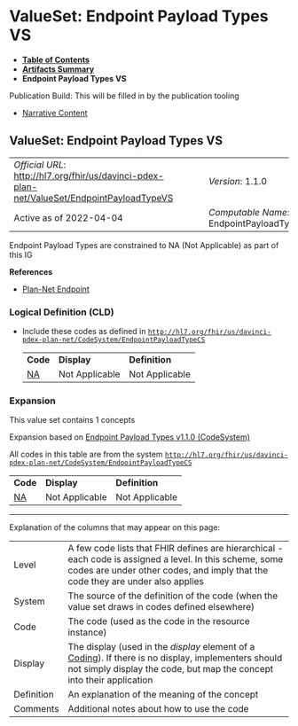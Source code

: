 # ValueSet: Endpoint Payload Types VS

* [**Table of Contents**](toc.html)
* [**Artifacts Summary**](artifacts.html)
* **Endpoint Payload Types VS**

Publication Build: This will be filled in by the publication tooling

* [Narrative Content](#)

## ValueSet: Endpoint Payload Types VS

|  |  |  |  |  |
| --- | --- | --- | --- | --- |
| *Official URL*: http://hl7.org/fhir/us/davinci-pdex-plan-net/ValueSet/EndpointPayloadTypeVS | | | | *Version*: 1.1.0 |
| Active as of 2022-04-04 | | | | *Computable Name*: EndpointPayloadTypeVS |

Endpoint Payload Types are constrained to NA (Not Applicable) as part of this IG

**References**

* [Plan-Net Endpoint](StructureDefinition-plannet-Endpoint.html)

### Logical Definition (CLD)

* Include these codes as defined in [`http://hl7.org/fhir/us/davinci-pdex-plan-net/CodeSystem/EndpointPayloadTypeCS`](CodeSystem-EndpointPayloadTypeCS.html)

  |  |  |  |
  | --- | --- | --- |
  | **Code** | **Display** | **Definition** |
  | [NA](CodeSystem-EndpointPayloadTypeCS.html#EndpointPayloadTypeCS-NA) | Not Applicable | Not Applicable |

### Expansion

This value set contains 1 concepts

Expansion based on [Endpoint Payload Types v1.1.0 (CodeSystem)](CodeSystem-EndpointPayloadTypeCS.html)

All codes in this table are from the system [`http://hl7.org/fhir/us/davinci-pdex-plan-net/CodeSystem/EndpointPayloadTypeCS`](CodeSystem-EndpointPayloadTypeCS.html)

|  |  |  |
| --- | --- | --- |
| **Code** | **Display** | **Definition** |
| [NA](CodeSystem-EndpointPayloadTypeCS.html#EndpointPayloadTypeCS-NA) | Not Applicable | Not Applicable |

---

Explanation of the columns that may appear on this page:

|  |  |
| --- | --- |
| Level | A few code lists that FHIR defines are hierarchical - each code is assigned a level. In this scheme, some codes are under other codes, and imply that the code they are under also applies |
| System | The source of the definition of the code (when the value set draws in codes defined elsewhere) |
| Code | The code (used as the code in the resource instance) |
| Display | The display (used in the *display* element of a [Coding](http://hl7.org/fhir/R4/datatypes.html#Coding)). If there is no display, implementers should not simply display the code, but map the concept into their application |
| Definition | An explanation of the meaning of the concept |
| Comments | Additional notes about how to use the code |